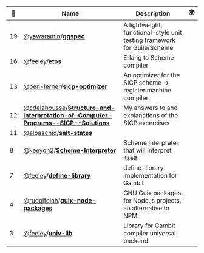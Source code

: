 |:star2: | Name | Description | 🌍|
|---|---|---|---|
|19|[@yawaramin](https://github.com/yawaramin)/[**ggspec**](https://github.com/yawaramin/ggspec)|A lightweight, functional-style unit testing framework for Guile/Scheme||
|16|[@feeley](https://github.com/feeley)/[**etos**](https://github.com/feeley/etos)|Erlang to Scheme compiler||
|13|[@ben-lerner](https://github.com/ben-lerner)/[**sicp-optimizer**](https://github.com/ben-lerner/sicp-optimizer)|An optimizer for the SICP scheme → register machine compiler.||
|12|[@cdelahousse](https://github.com/cdelahousse)/[**Structure-and-Interpretation-of-Computer-Programs--SICP--Solutions**](https://github.com/cdelahousse/Structure-and-Interpretation-of-Computer-Programs--SICP--Solutions)|My answers to and explanations of the SICP excercises||
|11|[@elbaschid](https://github.com/elbaschid)/[**salt-states**](https://github.com/elbaschid/salt-states)|||
|8|[@keeyon2](https://github.com/keeyon2)/[**Scheme-Interpreter**](https://github.com/keeyon2/Scheme-Interpreter)|Scheme Interpreter that will Interpret itself||
|7|[@feeley](https://github.com/feeley)/[**define-library**](https://github.com/feeley/define-library)|define-library implementation for Gambit||
|4|[@rudolfolah](https://github.com/rudolfolah)/[**guix-node-packages**](https://github.com/rudolfolah/guix-node-packages)|GNU Guix packages for Node.js projects, an alternative to NPM.||
|3|[@feeley](https://github.com/feeley)/[**univ-lib**](https://github.com/feeley/univ-lib)|Library for Gambit compiler universal backend||


